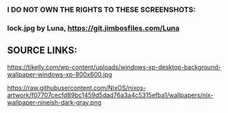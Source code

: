 ### I DO NOT OWN THE RIGHTS TO THESE SCREENSHOTS:

### lock.jpg by Luna, https://git.jimbosfiles.com/Luna

## SOURCE LINKS:
https://tjkelly.com/wp-content/uploads/windows-xp-desktop-background-wallpaper-windows-xp-800x600.jpg

https://raw.githubusercontent.com/NixOS/nixos-artwork/f07707cecfd89bc1459d5dad76a3a4c5315efba1/wallpapers/nix-wallpaper-nineish-dark-gray.png
